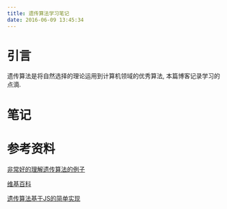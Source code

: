 ```yaml
---
title: 遗传算法学习笔记
date: 2016-06-09 13:45:34
---
```

# 引言 #

遗传算法是将自然选择的理论运用到计算机领域的优秀算法, 本篇博客记录学习的点滴.

# 笔记 #



# 参考资料 #

[非常好的理解遗传算法的例子](http://blog.csdn.net/b2b160/article/details/4680853/)

[维基百科](https://zh.wikipedia.org/zh-cn/%E9%81%97%E4%BC%A0%E7%AE%97%E6%B3%95)

[遗传算法基于JS的简单实现](http://alteredqualia.com/visualization/evolve/)



